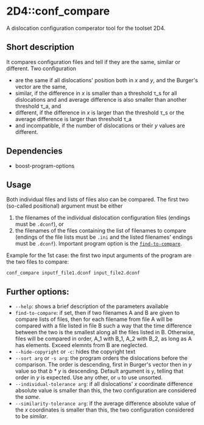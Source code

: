 # 2D4::conf_compare
A dislocation configuration comperator tool for the toolset 2D4.

## Short description
It compares configuration files and tell if they are the same, similar or different. Two configuration
* are the same if all dislocations' position both in *x* and *y*, and the Burger's vector are the same,
* similar, if the difference in *x* is smaller than a threshold τ_s for all dislocations and and average difference is also smaller than another threshold τ_a, and 
* different, if the difference in *x* is larger than the threshold τ_s or the average difference is larger than threshold τ_a
* and incompatible, if the number of dislocations or their *y* values are different.

## Dependencies
* boost-program-options

## Usage
Both individual files and lists of files also can be compared. The first two (so-called positional) argument must be either 
1. the filenames of the individual dislocation configuration files (endings must be `.dconf`), or
2. the filenames of the files containing the list of filenames to compare (endings of the file lists must be `.ini` and the listed filenames' endings must be `.dconf`). Important program option is the [`find-to-compare`](#find_to_compare).

Example for the 1st case: the first two input arguments of the program are the two files to compare:
```
conf_compare inputf_file1.dconf input_file2.dconf
```

## Further options:
* `--help`: shows a brief description of the parameters available
* `find-to-compare`: <a label="find_to_compare"></a> if set, then if two filenames A and B are given to compare lists of files, then for each filename from file A will be compared with a file listed in file B such a way that the time difference between the two is the smallest along all the files listed in B. Otherwise, files will be compared in order, A_1 with B_1, A_2 with B_2, as long as A has elements. Exceed elemnts from B are neglected.
* `--hide-copyright` or `-c`: hides the copyright text
* `--sort arg` or `-s arg`: the program orders the dislocations before the comparison. The order is descending, first in Burger's vector then in *y* value so that *b * y* is descending. Default argument is `y`, telling that order in *y* is expected. Use any other, or `u` to use unsorted.
* `--individual-tolerance arg`: if all dislocations' *x* coordinate difference absolute value is smaller than this, the two configuration are considered the *same*.
* `--similarity-tolerance arg`: if the average difference absolute value of the *x* coordinates is smaller than this, the two configuration considered to be *similar*.